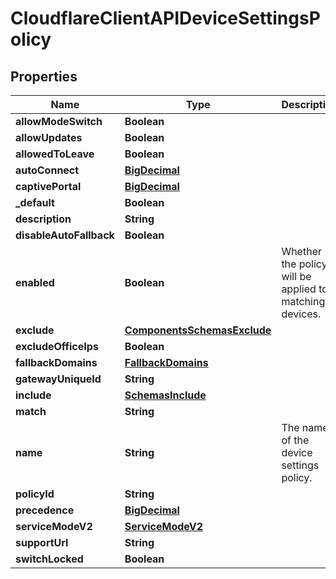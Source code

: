 # CloudflareClientAPIDeviceSettingsPolicy

## Properties
Name | Type | Description | Notes
------------ | ------------- | ------------- | -------------
**allowModeSwitch** | **Boolean** |  |  [optional]
**allowUpdates** | **Boolean** |  |  [optional]
**allowedToLeave** | **Boolean** |  |  [optional]
**autoConnect** | [**BigDecimal**](BigDecimal.md) |  |  [optional]
**captivePortal** | [**BigDecimal**](BigDecimal.md) |  |  [optional]
**_default** | **Boolean** |  |  [optional]
**description** | **String** |  |  [optional]
**disableAutoFallback** | **Boolean** |  |  [optional]
**enabled** | **Boolean** | Whether the policy will be applied to matching devices. |  [optional]
**exclude** | [**ComponentsSchemasExclude**](ComponentsSchemasExclude.md) |  |  [optional]
**excludeOfficeIps** | **Boolean** |  |  [optional]
**fallbackDomains** | [**FallbackDomains**](FallbackDomains.md) |  |  [optional]
**gatewayUniqueId** | **String** |  |  [optional]
**include** | [**SchemasInclude**](SchemasInclude.md) |  |  [optional]
**match** | **String** |  |  [optional]
**name** | **String** | The name of the device settings policy. |  [optional]
**policyId** | **String** |  |  [optional]
**precedence** | [**BigDecimal**](BigDecimal.md) |  |  [optional]
**serviceModeV2** | [**ServiceModeV2**](ServiceModeV2.md) |  |  [optional]
**supportUrl** | **String** |  |  [optional]
**switchLocked** | **Boolean** |  |  [optional]
